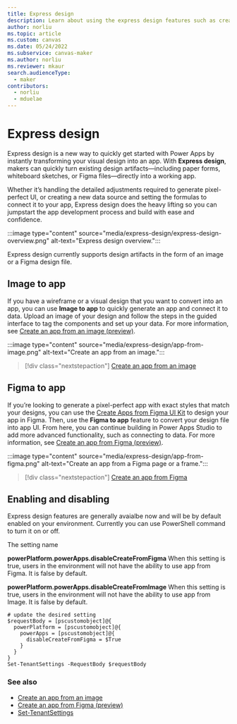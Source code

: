 ```yaml
---
title: Express design
description: Learn about using the express design features such as creating apps from an image or a Figma design.
author: norliu
ms.topic: article
ms.custom: canvas
ms.date: 05/24/2022
ms.subservice: canvas-maker
ms.author: norliu
ms.reviewer: mkaur
search.audienceType: 
  - maker
contributors:
  - norliu
  - mduelae
---
```


# Express design

Express design is a new way to quickly get started with Power Apps by instantly transforming your visual design into an app. With **Express design**, makers can quickly turn existing design artifacts—including paper forms, whiteboard sketches, or Figma files—directly into a working app.

Whether it’s handling the detailed adjustments required to generate pixel-perfect UI, or creating a new data source and setting the formulas to connect it to your app, Express design does the heavy lifting so you can jumpstart the app development process and build with ease and confidence.

:::image type="content" source="media/express-design/express-design-overview.png" alt-text="Express design overview.":::

Express design currently supports design artifacts in the form of an image or a Figma design file.

## Image to app

If you have a wireframe or a visual design that you want to convert into an app, you can use **Image to app** to quickly generate an app and connect it to data. Upload an image of your design and follow the steps in the guided interface to tag the components and set up your data. For more information, see [Create an app from an image (preview)](app-from-image.md).

:::image type="content" source="media/express-design/app-from-image.png" alt-text="Create an app from an image.":::

> [!div class="nextstepaction"]
> [Create an app from an image](app-from-image.md)

## Figma to app

If you’re looking to generate a pixel-perfect app with exact styles that match your designs, you can use the [Create Apps from Figma UI Kit](https://go.microsoft.com/fwlink/?linkid=2193981) to design your app in Figma. Then, use the **Figma to app** feature to convert your design file into app UI. From here, you can continue building in Power Apps Studio to add more advanced functionality, such as connecting to data. For more information, see [Create an app from Figma (preview)](figma/overview.md).

:::image type="content" source="media/express-design/app-from-figma.png" alt-text="Create an app from a Figma page or a frame.":::

> [!div class="nextstepaction"]
> [Create an app from Figma](figma/overview.md)

## Enabling and disabling
Express design features are generally avaialbe now and will be by default enabled on your environment. Currently you can use PowerShell command to turn it on or off. 

The setting name

**powerPlatform.powerApps.disableCreateFromFigma**
When this setting is true, users in the environment will not have the ability to use app from Figma. It is false by default.

**powerPlatform.powerApps.disableCreateFromImage**
When this setting is true, users in the environment will not have the ability to use app from Image. It is false by default.

```
# update the desired setting
$requestBody = [pscustomobject]@{
  powerPlatform = [pscustomobject]@{
    powerApps = [pscustomobject]@{
      disableCreateFromFigma = $True
    }
  }
}
Set-TenantSettings -RequestBody $requestBody
```

### See also

- [Create an app from an image](app-from-image.md)
- [Create an app from Figma (preview)](figma/overview.md)
- [Set-TenantSettings](/powershell/module/microsoft.powerapps.administration.powershell/set-tenantsettings?view=pa-ps-latest)
